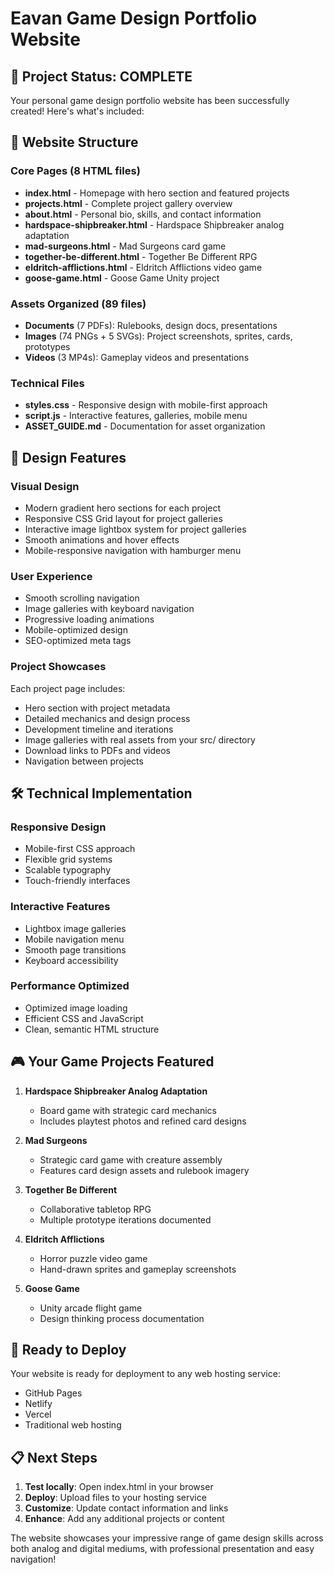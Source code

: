 # Eavan Game Design Portfolio Website

## 🎯 Project Status: COMPLETE

Your personal game design portfolio website has been successfully created! Here's what's included:

## 📁 Website Structure

### Core Pages (8 HTML files)
- **index.html** - Homepage with hero section and featured projects
- **projects.html** - Complete project gallery overview
- **about.html** - Personal bio, skills, and contact information
- **hardspace-shipbreaker.html** - Hardspace Shipbreaker analog adaptation
- **mad-surgeons.html** - Mad Surgeons card game  
- **together-be-different.html** - Together Be Different RPG
- **eldritch-afflictions.html** - Eldritch Afflictions video game
- **goose-game.html** - Goose Game Unity project

### Assets Organized (89 files)
- **Documents** (7 PDFs): Rulebooks, design docs, presentations
- **Images** (74 PNGs + 5 SVGs): Project screenshots, sprites, cards, prototypes
- **Videos** (3 MP4s): Gameplay videos and presentations

### Technical Files
- **styles.css** - Responsive design with mobile-first approach
- **script.js** - Interactive features, galleries, mobile menu
- **ASSET_GUIDE.md** - Documentation for asset organization

## 🎨 Design Features

### Visual Design
- Modern gradient hero sections for each project
- Responsive CSS Grid layout for project galleries
- Interactive image lightbox system for project galleries
- Smooth animations and hover effects
- Mobile-responsive navigation with hamburger menu

### User Experience
- Smooth scrolling navigation
- Image galleries with keyboard navigation
- Progressive loading animations
- Mobile-optimized design
- SEO-optimized meta tags

### Project Showcases
Each project page includes:
- Hero section with project metadata
- Detailed mechanics and design process
- Development timeline and iterations
- Image galleries with real assets from your src/ directory
- Download links to PDFs and videos
- Navigation between projects

## 🛠 Technical Implementation

### Responsive Design
- Mobile-first CSS approach
- Flexible grid systems
- Scalable typography
- Touch-friendly interfaces

### Interactive Features
- Lightbox image galleries
- Mobile navigation menu
- Smooth page transitions
- Keyboard accessibility

### Performance Optimized
- Optimized image loading
- Efficient CSS and JavaScript
- Clean, semantic HTML structure

## 🎮 Your Game Projects Featured

1. **Hardspace Shipbreaker Analog Adaptation**
   - Board game with strategic card mechanics
   - Includes playtest photos and refined card designs

2. **Mad Surgeons**
   - Strategic card game with creature assembly
   - Features card design assets and rulebook imagery

3. **Together Be Different**
   - Collaborative tabletop RPG
   - Multiple prototype iterations documented

4. **Eldritch Afflictions**
   - Horror puzzle video game
   - Hand-drawn sprites and gameplay screenshots

5. **Goose Game**
   - Unity arcade flight game
   - Design thinking process documentation

## 🚀 Ready to Deploy

Your website is ready for deployment to any web hosting service:
- GitHub Pages
- Netlify
- Vercel
- Traditional web hosting

## 📋 Next Steps

1. **Test locally**: Open index.html in your browser
2. **Deploy**: Upload files to your hosting service
3. **Customize**: Update contact information and links
4. **Enhance**: Add any additional projects or content

The website showcases your impressive range of game design skills across both analog and digital mediums, with professional presentation and easy navigation!